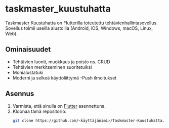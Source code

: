 # taskmaster_kuustuhatta

Taskmaster Kuustuhatta on Flutterilla toteutettu tehtävienhallintasovellus. Sovellus toimii useilla alustoilla (Android, iOS, Windows, macOS, Linux, Web).

## Ominaisuudet

- Tehtävien luonti, muokkaus ja poisto ns. CRUD
- Tehtävien merkitseminen suoritetuiksi
- Monialustatuki
- Moderni ja selkeä käyttöliittymä
-Push ilmoitukset

## Asennus

1. Varmista, että sinulla on [Flutter](https://flutter.dev/) asennettuna.
2. Kloonaa tämä repositorio:
   ```sh
   git clone https://github.com/<käyttäjänimi>/Taskmaster-Kuustuhatta.git
   ```

